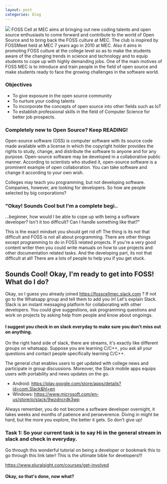 ```yaml
---
layout: post
categories: blog
---
```

<img src="{{ site.baseurl }}/images/pic03.jpg">
FOSS Cell at MEC aims at bringing out new coding talents and open source enthusiasts to come forward and contribute to the    world of Open Source and to bring back the FOSS culture at MEC. The club is inspired by FOSSMeet held at MEC 7 years ago in 2010 at MEC. Also it aims in promoting FOSS culture at the college level so as to make the students aware of the changing trends in science and technology and to equip students to cope up with highly demanding jobs. One of the main motives of FOSS MEC is to introduce and train people in the field of open source and make students ready to face the growing challenges in the software world.

### Objectives

* To give exposure in the open source community
* To nurture your coding talents 
* To incorporate the concepts of open source into other fields such as IoT
* To establish professional skills in the field of Computer Science for better job prospects.

### Completely new to Open Source? Keep READING!

Open-source software (OSS) is computer software with its source code made available with a license in which the copyright holder provides the rights to study, change, and distribute the software to anyone and for any purpose. Open-source software may be developed in a collaborative public manner. According to scientists who studied it, open-source software is a prominent example of open collaboration. You can take software and change it according to your own wish.

Colleges may teach you programming, but not developing software. Companies, however, are looking for developers. So how are people selected by big corporations? 

### "Okay! Sounds Cool but I'm a complete begi..
 
 ...beginner, how would I be able to cope up with being a software developer? Isn't it too difficult? Can I handle something like that?" 

This is the exact mindset you should get rid of! The thing is its not that difficult and FOSS is not all about programming. There are other things except programming to do in FOSS related projects. If you're a very good content writer then you could write manuals on how to use projects and other documentation related tasks. And the developing part, its not that difficult at all! There are a lots of people to help you if you get stuck. 

## Sounds Cool! Okay, I'm ready to get into FOSS! What do I do?

Okay, so I guess you already joined https://fosscellmec.slack.com ? If not go to the Whatsapp group and tell them to add you in! Let's explain Slack. Slack is an instant messaging platform for collaborating with other developers. You could give suggestions, ask programming questions and work on projects by asking help from people and know about ongoings. 

#### I suggest you check in on slack everyday to make sure you don't miss out on anything.

On the right hand side of slack, there are streams, it's exactly like different groups on whatsapp. Suppose you are learning C/C++, you ask all your questions and contact people specifically learning C/C++.

The general chat enables users to get updated with college news and participate in group discussions.
Moreover, the Slack mobile apps equips users with portability and news updates on the go. 

* Android: https://play.google.com/store/apps/details?id=com.Slack&hl=en
* Windows: https://www.microsoft.com/en-us/store/p/slack/9wzdncrdk3wp

Always remember, you do not become a software developer overnight, it takes weeks and months of patience 
and perseverence. Diving in might be hard, but the more you explore, the better it gets. So don't give up!

### Task 1: So your current task is to say Hi in the general stream in slack and check in everyday.

Go through this wonderful tutorial on being a developer or bookmark this to go through this link later! This is the ultimate bible for developers!!!

https://www.pluralsight.com/courses/get-involved

#### Okay, so that's done, now what?

